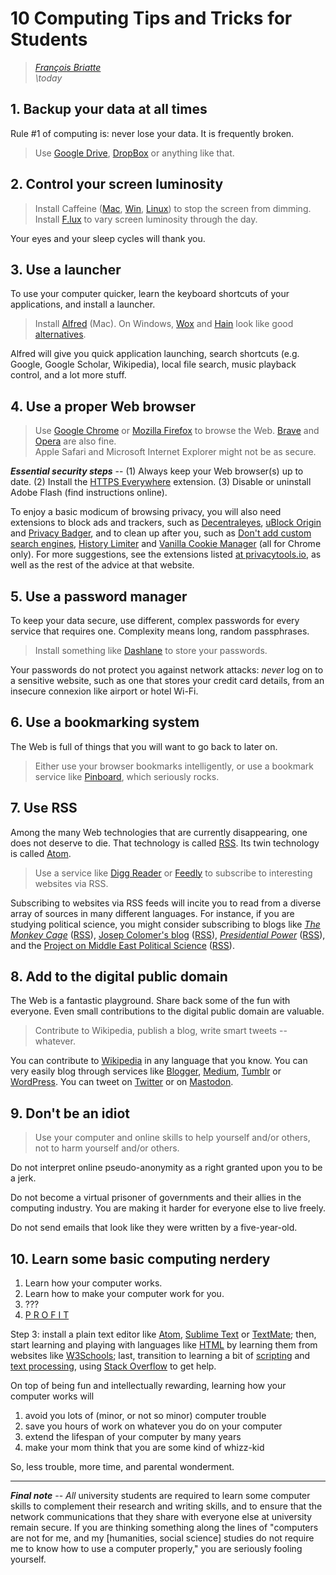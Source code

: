 # 10 Computing Tips and Tricks for Students

> _[François Briatte](mailto:f.briatte@gmail.com)_  
> _\today_

## 1. Backup your data at all times

Rule #1 of computing is: never lose your data. It is frequently broken.

> Use [Google Drive][google-drive], [DropBox][dropbox] or anything like that.

[google-drive]: https://www.google.com/drive/
[dropbox]: https://www.dropbox.com/

## 2. Control your screen luminosity

> Install Caffeine ([Mac][caffeine-mac], [Win][caffeine-win], [Linux][caffeine-linux]) to stop the screen from dimming.  
> Install [F.lux][flux] to vary screen luminosity through the day.

[caffeine-mac]: http://lightheadsw.com/caffeine/
[caffeine-win]: http://www.zhornsoftware.co.uk/caffeine/index.html
[caffeine-linux]: https://github.com/kzar/caffeine
[flux]: https://justgetflux.com/

Your eyes and your sleep cycles will thank you.

## 3. Use a launcher

To use your computer quicker, learn the keyboard shortcuts of your applications, and install a launcher.

> Install [Alfred][alfred] (Mac).  On Windows, [Wox][wox] and [Hain][hain] look like good [alternatives][alfred-alternatives].

[alfred]: https://www.alfredapp.com/
[alfred-alternatives]: https://alternativeto.net/software/alfred/
[wox]: http://www.getwox.com/
[hain]: https://hainproject.github.io/hain/

Alfred will give you quick application launching, search shortcuts (e.g. Google, Google Scholar, Wikipedia), local file search, music playback control, and a lot more stuff.

## 4. Use a proper Web browser

> Use [Google Chrome][chrome] or [Mozilla Firefox][firefox] to browse the Web. [Brave][brave] and [Opera][opera] are also fine.  
> Apple Safari and Microsoft Internet Explorer might not be as secure.

<!-- Safari extensions:
     https://github.com/learn-anything/safari-extensions -->

___Essential security steps___ -- (1) Always keep your Web browser(s) up to date. (2) Install the [HTTPS Everywhere][https-everywhere] extension. (3) Disable or uninstall Adobe Flash (find instructions online).

[brave]: https://brave.com/
[chrome]: https://www.google.com/chrome/
[firefox]: https://www.mozilla.org/en-US/firefox/
[safari]: https://www.apple.com/safari/
[opera]: http://www.opera.com/
[https-everywhere]: https://www.eff.org/https-everywhere

To enjoy a basic modicum of browsing privacy, you will also need extensions to block ads and trackers, such as [Decentraleyes][decentraleyes], [uBlock Origin][ublock-origin] and [Privacy Badger][privacy-badger], and to clean up after you, such as [Don't add custom search engines][no-search-engines], [History Limiter][history-limiter] and [Vanilla Cookie Manager][vanilla-cookie-manager] (all for Chrome only). For more suggestions, see the extensions listed [at privacytools.io][privacy-tools], as well as the rest of the advice at that website.

[no-search-engines]: https://chrome.google.com/webstore/detail/dont-add-custom-search-en/dnodlcololidkjgbpeoleabmkocdhacc
[decentraleyes]: https://decentraleyes.org/
[ublock-origin]: https://github.com/gorhill/uBlock
[privacy-badger]: https://www.eff.org/privacybadger
[history-limiter]: https://chrome.google.com/webstore/detail/history-limiter-custom/ibpfkplbhnbiklpjacjbaelahebmbmpp
[vanilla-cookie-manager]: https://github.com/laktak/vanilla-chrome
[privacy-tools]: https://www.privacytools.io/#addons

## 5. Use a password manager

To keep your data secure, use different, complex passwords for every service that requires one. Complexity means long, random passphrases.

> Install something like [Dashlane][dashlane] to store your passwords.

[dashlane]: https://www.dashlane.com/

Your passwords do not protect you against network attacks: _never_ log on to a sensitive website, such as one that stores your credit card details, from an insecure connexion like airport or hotel Wi-Fi.

## 6. Use a bookmarking system

The Web is full of things that you will want to go back to later on.

> Either use your browser bookmarks intelligently, or use a bookmark service like [Pinboard][pinboard], which seriously rocks.

[pinboard]: https://pinboard.in/

## 7. Use RSS

Among the many Web technologies that are currently disappearing, one does not deserve to die. That technology is called [RSS][rss]. Its twin technology is called [Atom][atom].

> Use a service like [Digg Reader][digg-reader] or [Feedly][feedly] to subscribe to interesting websites via RSS.

Subscribing to websites via RSS feeds will incite you to read from a diverse array of sources in many different languages. For instance, if you are studying political science, you might consider subscribing to blogs like _[The Monkey Cage][monkey-cage]_ ([RSS][monkey-cage-rss]), [Josep Colomer's blog][josep-colomer] ([RSS][josep-colomer-rss]), *[Presidential Power][presidential-power]* ([RSS][presidential-power-rss]), and the [Project on Middle East Political Science][pomeps] ([RSS][pomeps-rss]).

[rss]: https://en.wikipedia.org/wiki/RSS
[atom]: https://en.wikipedia.org/wiki/Atom_(standard)
[digg-reader]: https://digg.com/reader
[feedly]: https://feedly.com/
[monkey-cage]: https://www.washingtonpost.com/news/monkey-cage/
[monkey-cage-rss]: http://feeds.washingtonpost.com/rss/rss_monkey-cage
[josep-colomer]: https://jcolomer.blogspot.com/
[josep-colomer-rss]: https://jcolomer.blogspot.com/feeds/posts/default
[presidential-power]: http://presidential-power.com/
[presidential-power-rss]: http://presidential-power.com/?feed=rss2
[pomeps]: https://pomeps.org/
[pomeps-rss]: https://pomeps.org/feed/

## 8. Add to the digital public domain

The Web is a fantastic playground. Share back some of the fun with everyone. Even small contributions to the digital public domain are valuable.

> Contribute to Wikipedia, publish a blog, write smart tweets -- whatever.

You can contribute to [Wikipedia][wikipedia] in any language that you know. You can very easily blog through services like [Blogger][blogger], [Medium][medium], [Tumblr][tumblr] or [WordPress][wordpress]. You can tweet on [Twitter][twitter] or on [Mastodon][mastodon].

[wikipedia]: https://www.wikipedia.org/
[blogger]: https://www.blogger.com/
[medium]: https://medium.com/
[tumblr]: https://www.tumblr.com/
[wordpress]: https://wordpress.com/
[twitter]: https://twitter.com/
[mastodon]: https://mastodon.social/

## 9. Don't be an idiot

> Use your computer and online skills to help yourself and/or others, not to harm yourself and/or others.

Do not interpret online pseudo-anonymity as a right granted upon you to be a jerk.

Do not become a virtual prisoner of governments and their allies in the computing industry. You are making it harder for everyone else to live freely.

Do not send emails that look like they were written by a five-year-old.

## 10. Learn some basic computing nerdery

1. Learn how your computer works.
2. Learn how to make your computer work for you.
3. ???
4. [P R O F I T](http://knowyourmeme.com/memes/profit)

Step 3: install a plain text editor like [Atom][atom-editor], [Sublime Text][sublime-text] or [TextMate][textmate]; then, start learning and playing with languages like [HTML][html] by learning them from websites like [W3Schools][w3schools]; last, transition to learning a bit of [scripting][bash] and [text processing][regex], using [Stack Overflow][stack-overflow] to get help.

[atom-editor]: https://atom.io/
[sublime-text]: https://www.sublimetext.com/
[textmate]: https://github.com/textmate/textmate
[html]: https://en.wikipedia.org/wiki/HTML
[w3schools]: https://www.w3schools.com/
[bash]: http://shop.oreilly.com/product/0636920058304.do
[regex]: https://github.com/zeeshanu/learn-regex
[stack-overflow]: https://stackoverflow.com/

On top of being fun and intellectually rewarding, learning how your computer works will

1. avoid you lots of (minor, or not so minor) computer trouble
2. save you hours of work on whatever you do on your computer
3. extend the lifespan of your computer by many years
4. make your mom think that you are some kind of whizz-kid

So, less trouble, more time, and parental wonderment.

* * *

___Final note___ -- _All_ university students are required to learn some computer skills to complement their research and writing skills, and to ensure that the network communications that they share with everyone else at university remain secure. If you are thinking something along the lines of "computers are not for me, and my [humanities, social science] studies do not require me to know how to use a computer properly," you are seriously fooling yourself.
